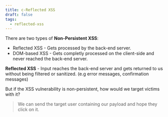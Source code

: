 ```yaml
---
title: c-Reflected XSS
draft: false
tags:
  - reflected-xss
---
```

There are two types of **Non-Persistent XSS**:

- Reflected XSS - Gets processed by the back-end server.
- DOM-based XSS - Gets completly processed on the client-side and never reached the back-end server.

**Reflected XSS** - Input reaches the back-end server and gets returned to us without being filtered or sanitized. (e.g error messages, confirmation messages)

But if the XSS vulnerability is non-persistent, how would we target victims with it?

> We can send the target user containing our payload and hope they click on it.


<script>alert(window.origin)</script>